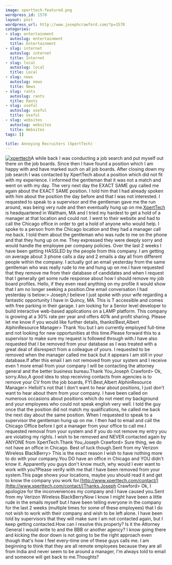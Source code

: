 ```yaml
--- 
image: xperttech-featured.png
wordpress_id: 1570
layout: post
wordpress_url: http://www.josephcrawford.com/?p=1570
categories: 
- slug: entertainment
  autoslug: entertainment
  title: Entertainment
- slug: internet
  autoslug: internet
  title: Internet
- slug: local
  autoslug: local
  title: Local
- slug: news
  autoslug: news
  title: News
- slug: rants
  autoslug: rants
  title: Rants
- slug: useful
  autoslug: useful
  title: Useful
- slug: websites
  autoslug: websites
  title: Websites
tags: []

title: Annoying Recruiters (XpertTech)
---
```

[![](http://www.josephcrawford.com/wp-content/uploads/2012/04/xperttech1.jpg "xperttech")](http://www.experttech.com/)A while back I was conducting a job search and put myself out there on the job boards.  Since then I have found a position which I am happy with and have marked such on all job boards.  After closing down my job search I was contacted by XpertTech about a position which did not fit with my experience.  I informed the gentleman that it was not a match and went on with my day.  The very next day the EXACT SAME guy called me again about the EXACT SAME position.  I told him that I had already spoken with him about the position the day before and that I was not interested.  I requested to speak to a supervisor and the gentleman gave me the run around, was being very rude and then eventually hung up on me.[XpertTech](http://www.xperttech.com/) is headquartered in Waltham, MA and I tried my hardest to get a hold of a manager at that location and could not.  I went to their website and had to call the Chicago office in order to get a hold of anyone who would help.  I spoke to a person from the Chicago location and they had a manager call me back.  I told them about the gentleman who was rude to me on the phone and that they hung up on me.  They expressed they were deeply sorry and would handle the employee per company policies.  Over the last 2 weeks I have been getting HASSLED by the people from this company.  I am getting on average about 3 phone calls a day and 2 emails a day all from different people within the company.  I actually got an email yesterday from the same gentleman who was really rude to me and hung up on me.<!--more-->I have requested that they remove me from their database of candidates and when I request that I generally get some rude response about how I should remove my job board profiles.  Hello, if they even read anything on my profile it would show that I am no longer seeking a position.One email conversation I had yesterday is below:> Joseph,I believe I just spoke with your wife regarding a fantastic opportunity I have in Quincy, MA. This is T accessible and comes with free parking in their garage. I am looking for a Senior level developer to build interactive web-based applications on a LAMP platform. This company is growing at a 30% rate per year and offers 401k and profit sharing. Please let me know if you would like further details, thanks!Best,Albert AlphinResource Manager> Thank You but I am currently employed full-time and not looking for new opportunities at this time.Please forward this to a supervisor to make sure my request is followed through with.I have also requested that I be removed from your database as I was treated with a great deal of disrespect from a colleague of yours.  I requested to be removed when the manager called me back but it appears I am still in your database.If after this email I am not removed from your system and I receive even 1 more email from your company I will be contacting the attorney general and the better business bureau.Thank You,Joseph Crawford> Ok, sorry.Also,A good idea to stop receiving contacts from agencies is to remove your CV from the job boards, FYI.Best,Albert AlphinResource Manager> HelloIt's not that I don't want to hear about positions, I just don't want to hear about them from your company.  I have been called on numerous occasions about positions which do not meet my background and your employees who could not speak english very well.  I told the guy once that the position did not match my qualifications, he called me back the next day about the same position.  When I requested to speak to a supervisor the gentleman hung up on me.  I then had to email and call the Chicago Office before I got a manager from your office to call me.I requested removal from your system and if you do not remove my entry you are violating my rights.  I wish to be removed and NEVER contacted again by ANYONE from XpertTech.Thank You,Joseph Crawford> Sure thing, we do not have an office in Chicago. Best of luck though.Sent from my Verizon Wireless BlackBerry> This is the exact reason I wish to have nothing more to do with your company.You DO have an office in Chicago and YOU didn't know it.  Apparently you guys don't know much, why would I ever want to work with you?Please verify with me that I have been removed from your system.This page shows your locations, maybe you should read it and get to know the company you work for.[http://www.xperttech.com/contact/](http://www.xperttech.com/contact/)Thanks,Joseph Crawford> Ok, I apologize for the inconveniences my company and I have caused you.Sent from my Verizon Wireless BlackBerryNow I know I might have been a little rude in the emails myself but I have been telling everyone in the company for the last 2 weeks (multiple times for some of these employees) that I do not wish to work with their company and wish to be left alone.  I have been told by supervisors that they will make sure I am not contacted again, but I keep getting contacted.How can I resolve this properly?  Is it the Attorney General I would write to and the BBB or another agency?  I know going there and kicking the door down is not going to be the right approach even though that's how I feel every-time one of these guys calls me.  I am beginning to think that they are all remote employees because they are all from India and never seem to be around a manager, I'm always told to email and someone will get back to me.Thoughts?
